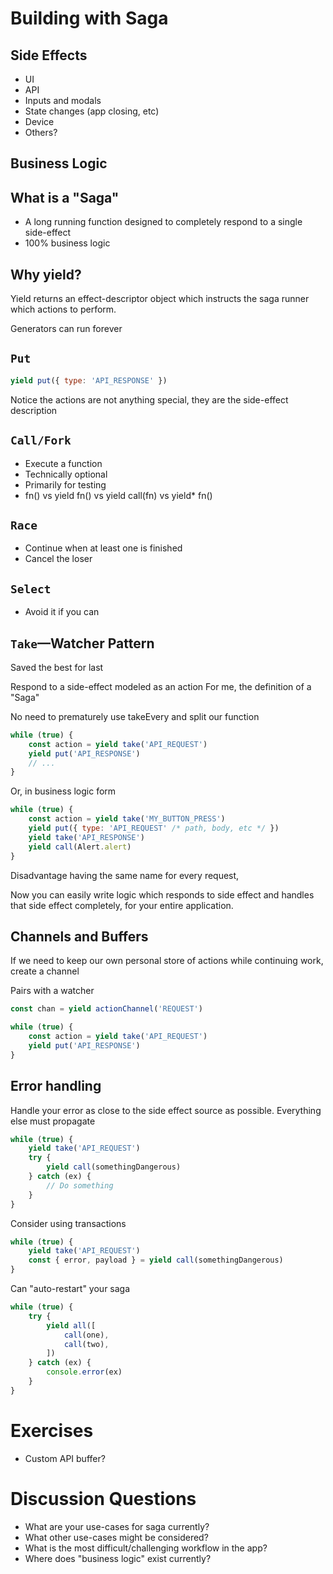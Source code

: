 # Building with Saga

## Side Effects

-   UI
-   API
-   Inputs and modals
-   State changes (app closing, etc)
-   Device
-   Others?

## Business Logic

## What is a "Saga"

- A long running function designed to completely respond to a single side-effect
- 100% business logic

## Why yield?
Yield returns an effect-descriptor object which instructs the saga runner which actions to perform.

Generators can run forever

## `Put`

```javascript
yield put({ type: 'API_RESPONSE' })
```

Notice the actions are not anything special, they are the side-effect description

## `Call/Fork`
- Execute a function
- Technically optional
- Primarily for testing
- fn() vs yield fn() vs yield call(fn) vs yield* fn()

## `Race`
- Continue when at least one is finished
- Cancel the loser

## `Select`
- Avoid it if you can

## `Take`—Watcher Pattern
Saved the best for last

Respond to a side-effect modeled as an action
For me, the definition of a "Saga"

No need to prematurely use takeEvery and split our function

```javascript
while (true) {
    const action = yield take('API_REQUEST')
    yield put('API_RESPONSE')
    // ...
}
```

Or, in business logic form

```javascript
while (true) {
    const action = yield take('MY_BUTTON_PRESS')
    yield put({ type: 'API_REQUEST' /* path, body, etc */ })
    yield take('API_RESPONSE')
    yield call(Alert.alert)
}
```

Disadvantage having the same name for every request,

Now you can easily write logic which responds to side effect and handles that side effect completely, for your entire application.  

## Channels and Buffers

If we need to keep our own personal store of actions while continuing work, create a channel

Pairs with a watcher

```javascript
const chan = yield actionChannel('REQUEST')

while (true) {
    const action = yield take('API_REQUEST')
    yield put('API_RESPONSE')
}
```

## Error handling

Handle your error as close to the side effect source as possible.  Everything else must propagate

```javascript
while (true) {
    yield take('API_REQUEST')
    try {
        yield call(somethingDangerous)
    } catch (ex) {
        // Do something
    }
}
```


Consider using transactions

```javascript
while (true) {
    yield take('API_REQUEST')
    const { error, payload } = yield call(somethingDangerous)
}
```

Can "auto-restart" your saga

```javascript
while (true) {
    try {
        yield all([
            call(one),
            call(two),
        ])
    } catch (ex) {
        console.error(ex)
    }
}
```

# Exercises

-   Custom API buffer?

# Discussion Questions

-   What are your use-cases for saga currently?
-   What other use-cases might be considered?
-   What is the most difficult/challenging workflow in the app?
-   Where does "business logic" exist currently?
